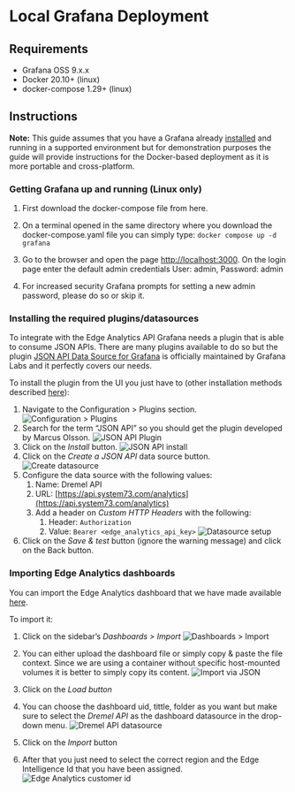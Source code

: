 # Local Grafana Deployment

## Requirements

* Grafana OSS 9.x.x
* Docker 20.10+ (linux)
* docker-compose 1.29+ (linux)

## Instructions

**Note:** This guide assumes that you have a Grafana already [installed][grafana-install-docs]
and running in a supported environment but for demonstration purposes the guide will provide
instructions for the Docker-based deployment as it is more portable and cross-platform.

### Getting Grafana up and running (Linux only)

1. First download the docker-compose file from here.

2. On a terminal opened in the same directory where you download the docker-compose.yaml file you
can simply type: `docker compose up -d grafana`
3. Go to the browser and open the page [http://localhost:3000](http://localhost:3000).
On the login page enter the default admin credentials
User: admin, Password: admin
4. For increased security Grafana prompts for setting a new admin password, please do so or skip it.

### Installing the required plugins/datasources

To integrate with the Edge Analytics API Grafana needs a plugin that is able to consume JSON APIs.
There are many plugins available to do so but the plugin
[JSON API Data Source for Grafana][grafana-json-datasource] is officially maintained by Grafana Labs
and it perfectly covers our needs.

To install the plugin from the UI you just have to (other installation methods described
[here][grafana-json-datasource-install]):

1. Navigate to the Configuration > Plugins section.
![Configuration > Plugins](images/plugins.png)
2. Search for the term “JSON API” so you should get the plugin developed by Marcus Olsson.
![JSON API Plugin](images/json-api-plugin.png)
3. Click on the *Install* button.
![JSON API install](images/json-api-install.png)
4. Click on the *Create a JSON API* data source button.
![Create datasource](images/create-datasource.png)
5. Configure the data source with the following values:
   1. Name: Dremel API
   2. URL: [https://api.system73.com/analytics](https://api.system73.com/analytics)
   3. Add a header on *Custom HTTP Headers* with the following:
      1. Header: `Authorization`
      2. Value: `Bearer <edge_analytics_api_key>`
![Datasource setup](images/datasource-setup.png)
6. Click on the *Save & test* button (ignore the warning message) and click on the Back button.

### Importing Edge Analytics dashboards

You can import the Edge Analytics dashboard that we have made available [here](files/ea-basic-dashboard.json).

To import it:

1. Click on the sidebar’s *Dashboards > Import*
![Dashboards > Import](images/dashboard-import.png)
2. You can either upload the dashboard file or simply copy & paste the file context. Since we are
using a container without specific host-mounted volumes it is better to simply copy its content.
![Import via JSON](images/dashboard-load.png)
3. Click on the *Load button*
4. You can choose the dashboard uid, tittle, folder as you want but make sure to select the
*Dremel API* as the dashboard datasource in the drop-down menu.
![Dremel API datasource](images/dashboard-datasource.png)

5. Click on the *Import* button
6. After that you just need to select the correct region and the Edge Intelligence Id that you have
been assigned.
![Edge Analytics customer id](images/analytics-id.png)

[grafana-install-docs]: https://grafana.com/docs/grafana/latest/?pg=oss-graf&plcmt=quick-links#installing-grafana
[grafana-json-datasource]: https://grafana.github.io/grafana-json-datasource/
[grafana-json-datasource-install]: https://grafana.github.io/grafana-json-datasource/installation

